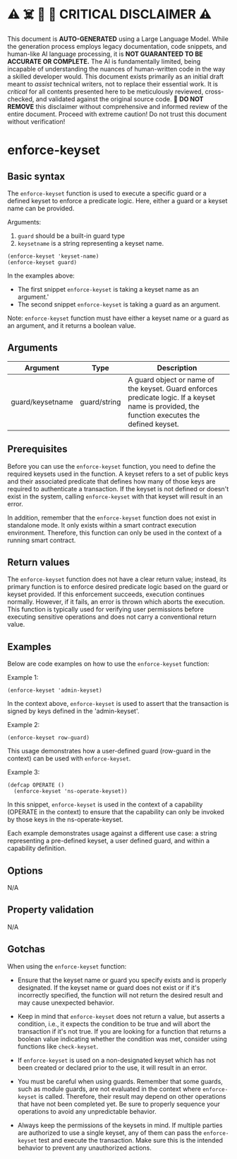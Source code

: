 
# ⚠️ ☠️ 🔮 🤖 CRITICAL DISCLAIMER ⚠️

 
This document is **AUTO-GENERATED** using a Large Language Model. While the generation process employs legacy documentation, code snippets, and human-like AI language processing, it is **NOT GUARANTEED TO BE ACCURATE OR COMPLETE.** The AI is fundamentally limited, being incapable of understanding the nuances of human-written code in the way a skilled developer would. This document exists primarily as an initial draft meant to *assist* technical writers, not to replace their essential work. It is *critical* for all contents presented here to be meticulously reviewed, cross-checked, and validated against the original source code. 🚫 **DO NOT REMOVE** this disclaimer without comprehensive and informed review of the entire document. Proceed with extreme caution! Do not trust this document without verification!

# enforce-keyset

## Basic syntax

The `enforce-keyset` function is used to execute a specific guard or a defined keyset to enforce a predicate logic. Here, either a guard or a keyset name can be provided. 

Arguments: 
1. `guard` should be a built-in guard type
2. `keysetname` is a string representing a keyset name. 

```pact
(enforce-keyset 'keyset-name)
(enforce-keyset guard)
```
In the examples above:
- The first snippet `enforce-keyset` is taking a keyset name as an argument.'
- The second snippet `enforce-keyset` is taking a guard as an argument. 

Note: `enforce-keyset` function must have either a keyset name or a guard as an argument, and it returns a boolean value.

## Arguments

| Argument | Type | Description |
| --- | --- | --- |
| guard/keysetname | guard/string | A guard object or name of the keyset. Guard enforces predicate logic. If a keyset name is provided, the function executes the defined keyset. |

## Prerequisites

Before you can use the `enforce-keyset` function, you need to define the required keysets used in the function. A keyset refers to a set of public keys and their associated predicate that defines how many of those keys are required to authenticate a transaction. If the keyset is not defined or doesn't exist in the system, calling `enforce-keyset` with that keyset will result in an error. 

In addition, remember that the `enforce-keyset` function does not exist in standalone mode. It only exists within a smart contract execution environment. Therefore, this function can only be used in the context of a running smart contract.

## Return values

The `enforce-keyset` function does not have a clear return value; instead, its primary function is to enforce desired predicate logic based on the guard or keyset provided. If this enforcement succeeds, execution continues normally. However, if it fails, an error is thrown which aborts the execution. This function is typically used for verifying user permissions before executing sensitive operations and does not carry a conventional return value.

## Examples

Below are code examples on how to use the `enforce-keyset` function:

Example 1:
```pact
(enforce-keyset 'admin-keyset)
```
In the context above, `enforce-keyset` is used to assert that the transaction is signed by keys defined in the 'admin-keyset'.

Example 2:
```pact
(enforce-keyset row-guard)
```
This usage demonstrates how a user-defined guard (row-guard in the context) can be used with `enforce-keyset`. 

Example 3:
```pact
(defcap OPERATE ()
  (enforce-keyset 'ns-operate-keyset))
```
In this snippet, `enforce-keyset` is used in the context of a capability (OPERATE in the context) to ensure that the capability can only be invoked by those keys in the ns-operate-keyset.

Each example demonstrates usage against a different use case: a string representing a pre-defined keyset, a user defined guard, and within a capability definition.

## Options

N/A

## Property validation

N/A

## Gotchas

When using the `enforce-keyset` function:

- Ensure that the keyset name or guard you specify exists and is properly designated. If the keyset name or guard does not exist or if it's incorrectly specified, the function will not return the desired result and may cause unexpected behavior.
  
- Keep in mind that `enforce-keyset` does not return a value, but asserts a condition, i.e., it expects the condition to be true and will abort the transaction if it's not true. If you are looking for a function that returns a boolean value indicating whether the condition was met, consider using functions like `check-keyset`.

- If `enforce-keyset` is used on a non-designated keyset which has not been created or declared prior to the use, it will result in an error.

- You must be careful when using guards. Remember that some guards, such as module guards, are not evaluated in the context where `enforce-keyset` is called. Therefore, their result may depend on other operations that have not been completed yet. Be sure to properly sequence your operations to avoid any unpredictable behavior.
  
- Always keep the permissions of the keysets in mind. If multiple parties are authorized to use a single keyset, any of them can pass the `enforce-keyset` test and execute the transaction. Make sure this is the intended behavior to prevent any unauthorized actions.

